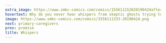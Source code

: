 ```yaml
---
extra_image: https://www.smbc-comics.com/comics/155611152020190424after.png
hovertext: Why do you never hear whispers from skeptic ghosts trying to tell you that your EMF meter is regular electric fields and not ghosts.
image: https://www.smbc-comics.com/comics/1556111333-20190424.png
next: primary-caregivers
prev: promise
title: Whispers
---
```

